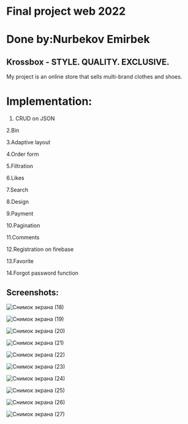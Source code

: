 # Final project web 2022 

# Done by:Nurbekov Emirbek 

## Krossbox - STYLE.   QUALITY.   EXCLUSIVE.
My project is an online store that sells multi-brand clothes and shoes.

# Implementation:
1. CRUD on JSON

2.Bin

3.Adaptive layout

4.Order form

5.Filtration

6.Likes

7.Search

8.Design

9.Payment

10.Pagination

11.Comments

12.Registration on firebase

13.Favorite

14.Forgot password function
## Screenshots:
![Снимок экрана (18)](https://user-images.githubusercontent.com/91878899/171725628-be5237df-594c-4078-983a-d7e3417f300a.png)

![Снимок экрана (19)](https://user-images.githubusercontent.com/91878899/171725695-4ae834d3-5ec4-45e7-9155-0f65e41cf82d.png)

![Снимок экрана (20)](https://user-images.githubusercontent.com/91878899/171725717-46ff079a-7832-4b6a-bd2a-f3ff8468cf5b.png)

![Снимок экрана (21)](https://user-images.githubusercontent.com/91878899/171725738-b51feb11-782e-4a41-8a25-eb1463a5a9c2.png)

![Снимок экрана (22)](https://user-images.githubusercontent.com/91878899/171725775-67d26620-23a0-4d05-a372-206d3503a7a1.png)

![Снимок экрана (23)](https://user-images.githubusercontent.com/91878899/171725798-a1900eb2-dd5e-4aff-aa5b-f2fa8f3e3483.png)

![Снимок экрана (24)](https://user-images.githubusercontent.com/91878899/171725817-67cdd931-d6d2-40c8-9c89-e17d086528f8.png)

![Снимок экрана (25)](https://user-images.githubusercontent.com/91878899/171725834-749bf9c8-1936-4701-a7b7-556b546197c6.png)

![Снимок экрана (26)](https://user-images.githubusercontent.com/91878899/171725848-c802ca3f-26b3-4b4a-83cd-fe81ad326f3b.png)

![Снимок экрана (27)](https://user-images.githubusercontent.com/91878899/171725856-c63787f0-0df4-4588-8cef-51205b4030ef.png)

